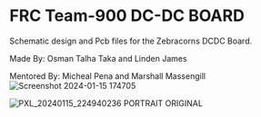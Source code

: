 # FRC Team-900 DC-DC BOARD 

Schematic design and Pcb files for the Zebracorns DCDC Board.

Made By: Osman Talha Taka and Linden James

Mentored By: Micheal Pena and Marshall Massengill 
![Screenshot 2024-01-15 174705](https://github.com/FRC900/MP3435-EVLBoard/assets/85412764/2665466d-7336-49a7-b628-e536fa4a563f)


![PXL_20240115_224940236 PORTRAIT ORIGINAL](https://github.com/FRC900/MP3435-EVLBoard/assets/85412764/0d7b1642-6719-4c0a-b4c9-af6eef609f4d)
